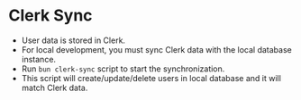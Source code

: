 # Clerk Sync

- User data is stored in Clerk.
- For local development, you must sync Clerk data with the local database instance.
- Run `bun clerk-sync` script to start the synchronization.
- This script will create/update/delete users in local database and it will match Clerk data.
